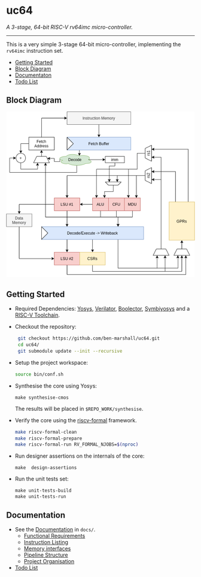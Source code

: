 
# uc64

*A 3-stage, 64-bit RISC-V rv64imc micro-controller.*

---

This is a very simple 3-stage 64-bit micro-controller, implementing the
`rv64imc` instruction set.

- [Getting Started](#Getting-Started)
- [Block Diagram](#Block-Diagram)
- [Documentaton](docs/)
- [Todo List](todo.md)

## Block Diagram

![Block Diagram](docs/pipeline-diagram.png)

## Getting Started

- Required Dependencies:
  [Yosys](http://www.clifford.at/yosys/documentation.html),
  [Verilator](https://www.veripool.org/projects/verilator/wiki/Intro),
  [Boolector](https://boolector.github.io/),
  [Symbiyosys](https://symbiyosys.readthedocs.io/en/latest/)
  and a
  [RISC-V Toolchain](https://github.com/riscv/riscv-gnu-toolchain).

- Checkout the repository:
  ```sh
   git checkout https://github.com/ben-marshall/uc64.git
   cd uc64/
   git submodule update --init --recursive
  ```

- Setup the project workspace:
  ```sh
  source bin/conf.sh
  ```

- Synthesise the core using Yosys:
  ```
  make synthesise-cmos
  ```
  The results will be placed in `$REPO_WORK/synthesise`.


- Verify the core using the 
  [riscv-formal](https://github.com/SymbioticEDA/riscv-formal/)
  framework.

  ```sh
  make riscv-formal-clean
  make riscv-formal-prepare
  make riscv-formal-run RV_FORMAL_NJOBS=$(nproc)
  ```

- Run designer assertions on the internals of the core:

  ```
  make  design-assertions
  ```

- Run the unit tests set:

  ```
  make unit-tests-build
  make unit-tests-run
  ```

## Documentation 

- See the [Documentation](docs/) in `docs/`.
  - [Functional Requirements](docs/functional-requirements.md)
  - [Instruction Listing](docs/instruction-listing.md)
  - [Memory interfaces](docs/memory-interface.md)
  - [Pipeline Structure](docs/pipeline.md)
  - [Project Organisation](docs/project-organisation.md)
- [Todo List](todo.md)

